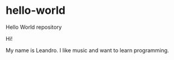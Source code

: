 # hello-world
Hello World repository

Hi!

My name is Leandro. I like music and want to learn programming.

